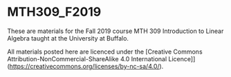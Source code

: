 # MTH309_F2019
These are materials for the Fall 2019 course MTH 309 Introduction to Linear Algebra taught at the University at Buffalo.

All materials posted here are licenced under the [Creative Commons Attribution-NonCommercial-ShareAlike 4.0 International Licence]](https://creativecommons.org/licenses/by-nc-sa/4.0/).
